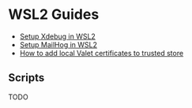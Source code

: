 # WSL2 Guides

* [Setup Xdebug in WSL2](Xdebug.md)
* [Setup MailHog in WSL2](MailHog.md)
* [How to add local Valet certificates to trusted store](CurlCACerts.md)

## Scripts

TODO